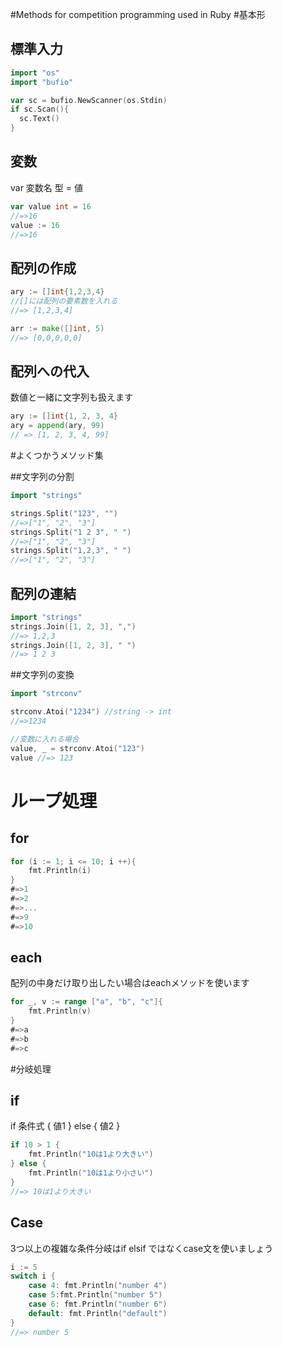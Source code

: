 #Methods for competition programming used in Ruby
#基本形

## 標準入力

~~~go
import "os"
import "bufio"

var sc = bufio.NewScanner(os.Stdin)
if sc.Scan(){
  sc.Text()
}
~~~

## 変数
var 変数名 型 = 値
~~~go
var value int = 16
//=>16
value := 16
//=>16
~~~

## 配列の作成

~~~go
ary := []int{1,2,3,4}
//[]には配列の要素数を入れる
//=> [1,2,3,4]

arr := make([]int, 5)
//=> [0,0,0,0,0]
~~~

## 配列への代入
数値と一緒に文字列も扱えます

~~~go
ary := []int{1, 2, 3, 4}
ary = append(ary, 99)
// => [1, 2, 3, 4, 99]
~~~

#よくつかうメソッド集

##文字列の分割
~~~go
import "strings"

strings.Split("123", "")
//=>["1", "2", "3"]
strings.Split("1 2 3", " ")
//=>["1", "2", "3"]
strings.Split("1,2,3", " ")
//=>["1", "2", "3"]
~~~

## 配列の連結

~~~go
import "strings"
strings.Join([1, 2, 3], ",")
//=> 1,2,3
strings.Join([1, 2, 3], " ")
//=> 1 2 3
~~~

##文字列の変換

~~~go
import "strconv"

strconv.Atoi("1234") //string -> int
//=>1234

//変数に入れる場合
value, _ = strconv.Atoi("123")
value //=> 123
~~~

# ループ処理

## for

~~~go
for (i := 1; i <= 10; i ++){
    fmt.Println(i)
}
#=>1
#=>2
#=>...
#=>9
#=>10
~~~

## each
配列の中身だけ取り出したい場合はeachメソッドを使います

~~~go
for _, v := range ["a", "b", "c"]{
    fmt.Println(v)
}
#=>a
#=>b
#=>c
~~~

#分岐処理

## if
if 条件式 {
    値1
} else {
    値2
}

~~~go
if 10 > 1 {
    fmt.Println("10は1より大きい")
} else {
    fmt.Println("10は1より小さい")
}
//=> 10は1より大きい
~~~

## Case
3つ以上の複雑な条件分岐はif elsif
ではなくcase文を使いましょう

~~~go
i := 5
switch i {
    case 4: fmt.Println("number 4")
    case 5:fmt.Println("number 5")
    case 6: fmt.Println("number 6")
    default: fmt.Println("default")
}
//=> number 5
~~~
